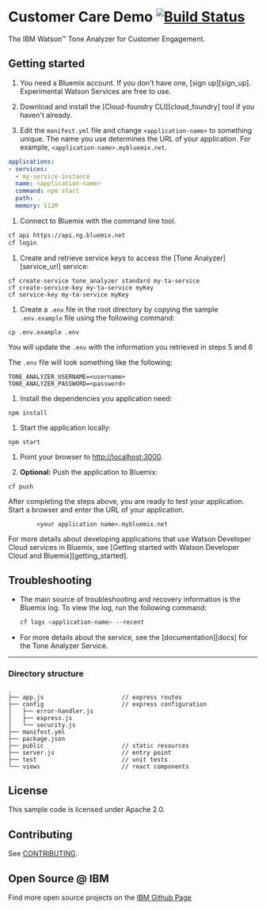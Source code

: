 # Customer Care Demo [![Build Status](https://travis-ci.org/watson-developer-cloud/customer-engagement-nodejs.svg?branch=master)](http://travis-ci.org/watson-developer-cloud/customer-engagement-nodejs)


  The IBM Watson&trade; Tone Analyzer for Customer Engagement.


## Getting started

1. You need a Bluemix account. If you don't have one, [sign up][sign_up]. Experimental Watson Services are free to use.

1. Download and install the [Cloud-foundry CLI][cloud_foundry] tool if you haven't already.

1. Edit the `manifest.yml` file and change `<application-name>` to something unique. The name you use determines the URL of your application. For example, `<application-name>.mybluemix.net`.

  ```yaml
  applications:
  - services:
    - my-service-instance
    name: <application-name>
    command: npm start
    path: .
    memory: 512M
  ```

1. Connect to Bluemix with the command line tool.

  ```sh
  cf api https://api.ng.bluemix.net
  cf login
  ```

1. Create and retrieve service keys to access the [Tone Analyzer][service_url] service:

  ```none
  cf create-service tone_analyzer standard my-ta-service
  cf create-service-key my-ta-service myKey
  cf service-key my-ta-service myKey
  ```

1. Create a `.env` file in the root directory by copying the sample `.env.example` file using the following command:

  ```none
  cp .env.example .env
  ```
  You will update the `.env` with the information you retrieved in steps 5 and 6

  The `.env` file will look something like the following:

  ```none
  TONE_ANALYZER_USERNAME=<username>
  TONE_ANALYZER_PASSWORD=<password>
  ```

1. Install the dependencies you application need:

  ```none
  npm install
  ```

1. Start the application locally:

  ```none
  npm start
  ```

1. Point your browser to [http://localhost:3000](http://localhost:3000).

1. **Optional:** Push the application to Bluemix:

  ```none
  cf push
  ```

After completing the steps above, you are ready to test your application. Start a browser and enter the URL of your application.

            <your application name>.mybluemix.net


For more details about developing applications that use Watson Developer Cloud services in Bluemix, see [Getting started with Watson Developer Cloud and Bluemix][getting_started].


## Troubleshooting

* The main source of troubleshooting and recovery information is the Bluemix log. To view the log, run the following command:

  ```sh
  cf logs <application-name> --recent
  ```

* For more details about the service, see the [documentation][docs] for the Tone Analyzer Service.


----

### Directory structure

```none
.
├── app.js                      // express routes
├── config                      // express configuration
│   ├── error-handler.js
│   ├── express.js
│   └── security.js
├── manifest.yml
├── package.json
├── public                      // static resources
├── server.js                   // entry point
├── test                        // unit tests
└── views                       // react components
```

## License

  This sample code is licensed under Apache 2.0.

## Contributing

  See [CONTRIBUTING](.github/CONTRIBUTING.md).

## Open Source @ IBM
  Find more open source projects on the [IBM Github Page](http://ibm.github.io/)

